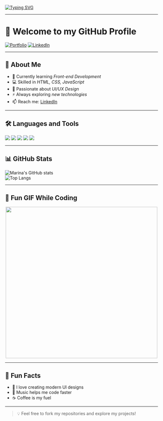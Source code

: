[![Typing SVG](https://readme-typing-svg.herokuapp.com?size=30&duration=4000&color=F70D6A&center=true&vCenter=true&width=800&lines=Hey+there!+I'm+Marina+Tarek;Front-end+Web+Developer;UI%2FUX+Design+Enthusiast;Always+learning+new+things)](https://git.io/typing-svg)

---

# 👋 Welcome to my GitHub Profile  

[![Portfolio](https://img.shields.io/badge/Portfolio-Visit-green?logo=google-chrome)](https://your-portfolio-link.com)
[![LinkedIn](https://img.shields.io/badge/LinkedIn-Profile-blue?logo=linkedin)](https://www.linkedin.com/in/marina-tarek-83a5a7320/)


---

## 🚀 About Me  
- 🌱 Currently learning *Front-end Development*  
- 💻 Skilled in *HTML, CSS, JavaScript*  
- 🎨 Passionate about *UI/UX Design*  
- ⚡ Always exploring *new technologies*  
- 📫 Reach me: [LinkedIn](https://www.linkedin.com/in/marina-tarek-83a5a7320/)  

---

## 🛠 Languages and Tools  
<p align="left">
<img src="https://img.shields.io/badge/HTML5-E34F26?style=for-the-badge&logo=html5&logoColor=white" />
<img src="https://img.shields.io/badge/CSS3-1572B6?style=for-the-badge&logo=css3&logoColor=white" />
<img src="https://img.shields.io/badge/JavaScript-ES6-F7DF1E?style=for-the-badge&logo=javascript&logoColor=black" />
<img src="https://img.shields.io/badge/Git-F05032?style=for-the-badge&logo=git&logoColor=white" />
<img src="https://img.shields.io/badge/VS%20Code-007ACC?style=for-the-badge&logo=visualstudiocode&logoColor=white" />
</p>

---

## 📊 GitHub Stats  
![Marina's GitHub stats](https://github-readme-stats.vercel.app/api?username=Marina-tarek&show_icons=true&theme=radical)  
![Top Langs](https://github-readme-stats.vercel.app/api/top-langs/?username=Marina-tarek&layout=compact&theme=radical)

---

## 🎯 Fun GIF While Coding  
<p align="center">
<img src="https://media.giphy.com/media/qgQUggAC3Pfv687qPC/giphy.gif" width="500" />
</p>

---

## 📌 Fun Facts  
- 🎯 I love creating modern UI designs  
- 🎵 Music helps me code faster  
- ☕ Coffee is my fuel  

---

> 💡 Feel free to fork my repositories and explore my projects!
